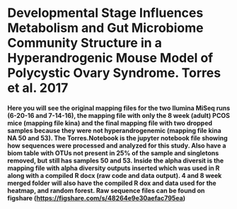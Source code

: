 # Developmental Stage Influences Metabolism and Gut Microbiome Community Structure in a Hyperandrogenic Mouse Model of Polycystic Ovary Syndrome. Torres et al. 2017

#### Here you will see the original mapping files for the two Ilumina MiSeq runs (6-20-16 and 7-14-16), the mapping file with only the 8 week (adult) PCOS mice (mapping file kina) and the final mapping file with two dropped samples because they were not hyperandrogenemic (mapping file kina NA 50 and 53). The Torres.Notebook is the jupyter notebook file showing how sequences were processed and analyzed for this study. Also have a biom table with OTUs not present in 25% of the sample and singletons removed, but still has samples 50 and 53. Inside the alpha diversit is the mapping file with alpha diversity outputs inserted which was used in R along with a compiled R docx (raw code and data output). 4 and 8 week merged folder will also have the compiled R dox and data used for the heatmap, and random forest. Raw sequence files can be found on figshare (https://figshare.com/s/48264e9e30aefac795ea)
